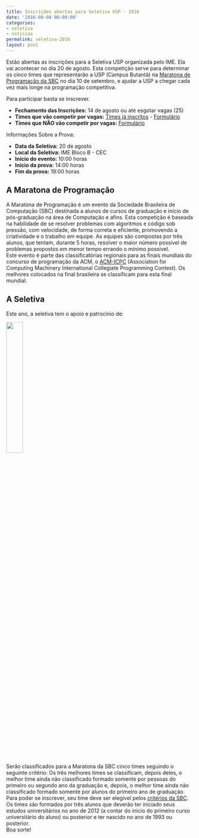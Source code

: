 ```yaml
---
title: Inscrições abertas para Seletiva USP - 2016
date: '2016-08-04 00:00:00'
categories:
- seletiva
- noticias
permalink: seletiva-2016
layout: post
---
```

Estão abertas as inscrições para a Seletiva USP organizada pelo IME. Ela vai acontecer no dia 20 de agosto. Esta competição serve para determinar os cinco times que representarão a USP (Campus Butantã) na [Maratona de Programação da SBC](https://maratona.ime.usp.br/) no dia 10 de setembro, e ajudar a USP a chegar cada vez mais longe na programação competitiva.  
  
Para participar basta se inscrever.  
- **Fechamento das Inscrições:** 14 de agosto ou até esgotar vagas (25)  
- **Times que vão competir por vagas:** [Times já inscritos](https://docs.google.com/spreadsheets/d/1_2zSvgRibBQwNZsDy-StzHPYLsoBw_vtPPciQMeaSl0/edit?usp=sharing) - [Formulário](https://goo.gl/forms/pQVVVceEzIERo6Ab2)  
- **Times que NÃO vão competir por vagas:** [Formulário](https://goo.gl/forms/4OZusKB3poENRnW02)  

Informações Sobre a Prova:  
- **Data da Seletiva:** 20 de agosto  
- **Local da Seletiva:** IME Bloco B - CEC
- **Início do evento:** 10:00 horas
- **Início da prova:** 14:00 horas
- **Fim da prova:** 19:00 horas   

## A Maratona de Programação
A Maratona de Programação é um evento da Sociedade Brasileira de Computação (SBC) destinada a alunos de cursos de graduação e início de pós-graduação na área de Computação e afins. Esta competição é baseada na habilidade de se resolver problemas com algoritmos e código sob pressão, com velocidade, de forma correta e eficiente, promovendo a criatividade e o trabalho em equipe. As equipes são compostas por três alunos, que tentam, durante 5 horas, resolver o maior número possível de problemas propostos em menor tempo errando o mínimo possível.  
Este evento é parte das classificatórias regionais para as finais mundiais do concurso de programação da ACM, o [ACM-ICPC](https://icpc.baylor.edu) (Association for Computing Machinery International Collegiate Programming Contest). Os melhores colocados na final brasileira se classificam para esta final mundial.  

## A Seletiva
Este ano, a seletiva tem o apoio e patrocínio de:

[<img src="{{ site.baseurl }}/forestryio/images/patrocinio.png" style="width:30%; height:30%">](https://www.alura.com.br/)

Serão classificados para a Maratona da SBC cinco times seguindo o seguinte critério: Os três melhores times se classificam, depois deles, o melhor time ainda não classificado formado somente por pessoas do primeiro ou segundo ano da graduação e, depois, o melhor time ainda não classificado formado somente por alunos do primeiro ano de graduação.  
Para poder se inscrever, seu time deve ser elegível pelos [critérios da SBC](https://maratona.ime.usp.br/regras16.html). Os times são formados por três alunos que deverão ter iniciado seus estudos universitários no ano de 2012 (a contar do início do primeiro curso universitário do aluno) ou posterior e ter nascido no ano de 1993 ou posterior.  
Boa sorte!
